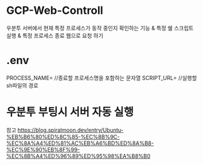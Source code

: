 # GCP-Web-Controll

우분투 서버에서
현재 특정 프로세스가 동작 중인지 확인하는 기능 & 특정 쉘 스크립트 실행 & 특정 프로세스 종료
웹으로 요청 하기

# .env
PROCESS_NAME= //종료할 프로세스명을 포함하는 문자열
SCRIPT_URL= //실행할 sh파일의 경로

# 우분투 부팅시 서버 자동 실행
참고
https://blog.spiralmoon.dev/entry/Ubuntu-%EB%B6%80%ED%8C%85-%EC%8B%9C-%EC%8A%A4%ED%81%AC%EB%A6%BD%ED%8A%B8-%EC%9E%90%EB%8F%99-%EC%8B%A4%ED%96%89%ED%95%98%EA%B8%B0